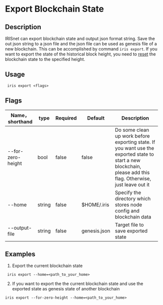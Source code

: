 # Export Blockchain State

## Description

IRISnet can export blockchain state and output json format string. Save the out json string to a json file and the json file can be used as genesis file of a new blockchain. This can be accomplished by command `iris export`.
If you want to export the state of the historical block height, you need to [reset](reset.md) the blockchain state to the specified height. 

## Usage
```		
 iris export <flags>
```
## Flags

 | Name，shorthand     | type   | Required | Default  | Description    |		
 | ------------------- | -----  | -------- | -------- | -------------- |		
 | --for-zero-height   | bool   | false    | false    | Do some clean up work before exporting state. If you want use the exported state to start a new blockchain, please add this flag. Otherwise, just leave out it |		
 | --home              | string | false    | $HOME/.iris       | Specify the directory which stores node config and blockchain data |		
 | --output-file       | string | false    | genesis.json |  Target file to save exported state |
  
## Examples

1. Export the current blockchain state 

```		
 iris export --home=<path_to_your_home>
```

2. If you want to export the the current blockchain state and use the exported state as genesis state of another blockchain
```		
iris export --for-zero-height --home=<path_to_your_home>	
```
